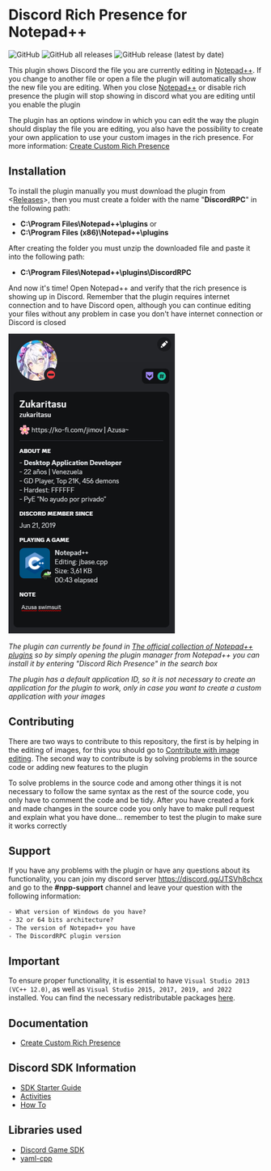 # Discord Rich Presence for Notepad++

![GitHub](https://img.shields.io/github/license/Zukaritasu/notepadpp_rpc) ![GitHub all releases](https://img.shields.io/github/downloads/Zukaritasu/notepadpp_rpc/total) ![GitHub release (latest by date)](https://img.shields.io/github/v/release/Zukaritasu/notepadpp_rpc)

This plugin shows Discord the file you are currently editing in [Notepad++](https://github.com/notepad-plus-plus/notepad-plus-plus). If you change to another file or open a file the plugin will automatically show the new file you are editing. When you close [Notepad++](https://github.com/notepad-plus-plus/notepad-plus-plus) or disable rich presence the plugin will stop showing in discord what you are editing until you enable the plugin

The plugin has an options window in which you can edit the way the plugin should display the file you are editing, you also have the possibility to create your own application to use your custom images in the rich presence. For more information: [Create Custom Rich Presence](https://github.com/Zukaritasu/notepadpp_rpc/blob/main/DOCUMENTATION.md)

## Installation

To install the plugin manually you must download the plugin from <[Releases](https://github.com/Zukaritasu/notepadpp_rpc/releases)>, then you must create a folder with the name "**DiscordRPC**" in the following path:
 * **C:\Program Files\Notepad++\plugins** or
 * **C:\Program Files (x86)\Notepad++\plugins**

After creating the folder you must unzip the downloaded file and paste it into the following path:
 * **C:\Program Files\Notepad++\plugins\DiscordRPC**

And now it's time! Open Notepad++ and verify that the rich presence is showing up in Discord. Remember that the plugin requires internet connection and to have Discord open, although you can continue editing your files without any problem in case you don't have internet connection or Discord is closed

![](./sample_rpc.png)

*The plugin can currently be found in [The official collection of Notepad++ plugins](https://github.com/notepad-plus-plus/nppPluginList) so by simply opening the plugin manager from Notepad++ you can install it by entering "Discord Rich Presence" in the search box*

*The plugin has a default application ID, so it is not necessary to create an application for the plugin to work, only in case you want to create a custom application with your images*

## Contributing

There are two ways to contribute to this repository, the first is by helping in the editing of images, for this you should go to [Contribute with image editing](https://github.com/Zukaritasu/notepadpp_rpc/blob/main/images/CONTRIBUTING.md). The second way to contribute is by solving problems in the source code or adding new features to the plugin

To solve problems in the source code and among other things it is not necessary to follow the same syntax as the rest of the source code, you only have to comment the code and be tidy. After you have created a fork and made changes in the source code you only have to make pull request and explain what you have done... remember to test the plugin to make sure it works correctly

## Support
If you have any problems with the plugin or have any questions about its functionality, you can join my discord server https://discord.gg/JTSVh8chcx and go to the **#npp-support** channel and leave your question with the following information:

```
- What version of Windows do you have?
- 32 or 64 bits architecture?
- The version of Notepad++ you have
- The DiscordRPC plugin version
```

## Important
To ensure proper functionality, it is essential to have `Visual Studio 2013 (VC++ 12.0)`, as well as `Visual Studio 2015, 2017, 2019, and 2022` installed. You can find the necessary redistributable packages [here](https://learn.microsoft.com/en-us/cpp/windows/latest-supported-vc-redist?view=msvc-170).


## Documentation

* [Create Custom Rich Presence](https://github.com/Zukaritasu/notepadpp_rpc/blob/main/DOCUMENTATION.md)

## Discord SDK Information

* [SDK Starter Guide](https://discord.com/developers/docs/game-sdk/sdk-starter-guide)
* [Activities](https://discord.com/developers/docs/game-sdk/activities)
* [How To](https://discord.com/developers/docs/rich-presence/how-to)

## Libraries used

* [Discord Game SDK](https://discord.com/developers/docs/game-sdk)
* [yaml-cpp](https://github.com/jbeder/yaml-cpp)
